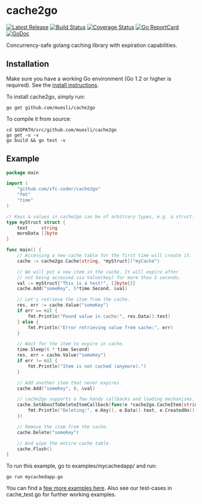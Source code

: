# cache2go

[![Latest Release](https://img.shields.io/github/release/muesli/cache2go.svg)](https://github.com/muesli/cache2go/releases)
[![Build Status](https://github.com/muesli/cache2go/workflows/build/badge.svg)](https://github.com/muesli/cache2go/actions)
[![Coverage Status](https://coveralls.io/repos/github/muesli/cache2go/badge.svg?branch=master)](https://coveralls.io/github/muesli/cache2go?branch=master)
[![Go ReportCard](https://goreportcard.com/badge/muesli/cache2go)](https://goreportcard.com/report/muesli/cache2go)
[![GoDoc](https://godoc.org/github.com/golang/gddo?status.svg)](https://pkg.go.dev/github.com/muesli/cache2go)

Concurrency-safe golang caching library with expiration capabilities.

## Installation

Make sure you have a working Go environment (Go 1.2 or higher is required).
See the [install instructions](https://golang.org/doc/install.html).

To install cache2go, simply run:

    go get github.com/muesli/cache2go

To compile it from source:

    cd $GOPATH/src/github.com/muesli/cache2go
    go get -u -v
    go build && go test -v

## Example
```go
package main

import (
	"github.com/zfc-coder/cache2go"
	"fmt"
	"time"
)

// Keys & values in cache2go can be of arbitrary types, e.g. a struct.
type myStruct struct {
	text     string
	moreData []byte
}

func main() {
	// Accessing a new cache table for the first time will create it.
	cache := cache2go.Cache[string, *myStruct]("myCache")

	// We will put a new item in the cache. It will expire after
	// not being accessed via Value(key) for more than 5 seconds.
	val := myStruct{"This is a test!", []byte{}}
	cache.Add("someKey", 5*time.Second, &val)

	// Let's retrieve the item from the cache.
	res, err := cache.Value("someKey")
	if err == nil {
		fmt.Println("Found value in cache:", res.Data().text)
	} else {
		fmt.Println("Error retrieving value from cache:", err)
	}

	// Wait for the item to expire in cache.
	time.Sleep(6 * time.Second)
	res, err = cache.Value("someKey")
	if err != nil {
		fmt.Println("Item is not cached (anymore).")
	}

	// Add another item that never expires.
	cache.Add("someKey", 0, &val)

	// cache2go supports a few handy callbacks and loading mechanisms.
	cache.SetAboutToDeleteItemCallback(func(e *cache2go.CacheItem[string, *myStruct]) {
		fmt.Println("Deleting:", e.Key(), e.Data().text, e.CreatedOn())
	})

	// Remove the item from the cache.
	cache.Delete("someKey")

	// And wipe the entire cache table.
	cache.Flush()
}
```

To run this example, go to examples/mycachedapp/ and run:

    go run mycachedapp.go

You can find a [few more examples here](https://github.com/muesli/cache2go/tree/master/examples).
Also see our test-cases in cache_test.go for further working examples.

